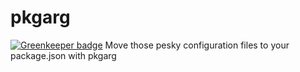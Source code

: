 # pkgarg

[![Greenkeeper badge](https://badges.greenkeeper.io/Download/pkgarg.svg)](https://greenkeeper.io/)
Move those pesky configuration files to your package.json with pkgarg
